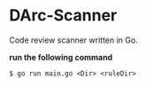 # DArc-Scanner
Code review scanner written in Go.

**run the following command**

`$ go run main.go <Dir> <ruleDir>`
